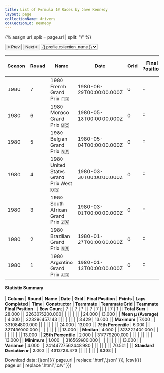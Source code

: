 ```yaml
---
title: List of Formula 1® Races by Dave Kennedy
layout: page
collectionName: drivers
collectionId: kennedy
---
```


{% assign url_split = page.url | split: "/" %}
<div id="collection-navigation">
<button onclick="selector.options[selector.selectedIndex-1].value && (window.location = selector.options[selector.selectedIndex-1].value);">&lt; Prev</button>
<button onclick="selector.options[selector.selectedIndex+1].value && (window.location = selector.options[selector.selectedIndex+1].value);">Next &gt;</button>
<select id="selector" onchange="this.options[this.selectedIndex].value && (window.location = this.options[this.selectedIndex].value);">
  {% for collectionId in site.data[page.collectionName].refs %}
    {% if collectionId == page.collectionId %}
      {% assign selected = "selected" %}
    {% else %}
      {% assign selected = "" %}
    {% endif %}
    {% assign profile = site.data[page.collectionName][collectionId].profile %}
    <option value="/f1/{{ page.collectionName }}/{{ collectionId }}/{{ url_split[4] }}" {{ selected }}>{{ profile.collection_name }}</option>
  {% endfor %}
</select>
</div>

| Season | Round | Name | Date | Grid | Final Position | Points | Laps Completed | Time | Constructor | Teammate | Teammate Grid | Teammate Final Position |
|--|--|--|--|--|--|--|--|--|--|--|--|--|
| 1980 | 7 | 1980 French Grand Prix 🇫🇷 | 1980-06-29T00:00:00.000Z | 0 | F | 0.0 | 0 |   | Shadow 🇬🇧 | [Geoff Lees 🇬🇧](/f1/drivers/lees) | 0 | F |
| 1980 | 6 | 1980 Monaco Grand Prix 🇲🇨 | 1980-05-18T00:00:00.000Z | 0 | F | 0.0 | 0 |   | Shadow 🇬🇧 | [Geoff Lees 🇬🇧](/f1/drivers/lees) | 0 | F |
| 1980 | 5 | 1980 Belgian Grand Prix 🇧🇪 | 1980-05-04T00:00:00.000Z | 0 | F | 0.0 | 0 |   | Shadow 🇬🇧 | [Geoff Lees 🇬🇧](/f1/drivers/lees) | 0 | F |
| 1980 | 4 | 1980 United States Grand Prix West 🇺🇸 | 1980-03-30T00:00:00.000Z | 0 | F | 0.0 | 0 |   | Shadow 🇬🇧 | [Geoff Lees 🇬🇧](/f1/drivers/lees) | 0 | F |
| 1980 | 3 | 1980 South African Grand Prix 🇿🇦 | 1980-03-01T00:00:00.000Z | 0 | F | 0.0 | 0 |   | Shadow 🇬🇧 | [Geoff Lees 🇬🇧](/f1/drivers/lees) | 24 | 13 |
| 1980 | 2 | 1980 Brazilian Grand Prix 🇧🇷 | 1980-01-27T00:00:00.000Z | 0 | F | 0.0 | 0 |   | Shadow 🇬🇧 | [Stefan Johansson 🇸🇪](/f1/drivers/johansson) | 0 | F |
| 1980 | 1 | 1980 Argentine Grand Prix 🇦🇷 | 1980-01-13T00:00:00.000Z | 0 | F | 0.0 | 0 |   | Shadow 🇬🇧 | [Stefan Johansson 🇸🇪](/f1/drivers/johansson) | 0 | F |

#### Statistic Summary

| **Column** | **Round** | **Name** | **Date** | **Grid** | **Final Position** | **Points** | **Laps Completed** | **Time** | **Constructor** | **Teammate** | **Teammate Grid** | **Teammate Final Position** |
| **Row Count** | 7 |  | 7 | 7 |  | 7 | 7 |  |  |  | 7 | 1 |
| **Total Sum** | 28.000 |  | 2263075200.000 |  |  |  |  |  |  |  | 24.000 | 13.000 |
| **Mean μ (Average)** | 4.000 |  | 323296457.143 |  |  |  |  |  |  |  | 3.429 | 13.000 |
| **Maximum** | 7.000 |  | 331084800.000 |  |  |  |  |  |  |  | 24.000 | 13.000 |
| **75th Percentile** | 6.000 |  | 327456000.000 |  |  |  |  |  |  |  |  | 13.000 |
| **Median** | 4.000 |  | 323222400.000 |  |  |  |  |  |  |  |  | 13.000 |
| **25th Percentile** | 2.000 |  | 317779200.000 |  |  |  |  |  |  |  |  | 13.000 |
| **Minimum** | 1.000 |  | 316569600.000 |  |  |  |  |  |  |  |  | 13.000 |
| **Variance** | 4.000 |  | 24144727562448.980 |  |  |  |  |  |  |  | 70.531 |  |
| **Standard Deviation σ** | 2.000 |  | 4913728.479 |  |  |  |  |  |  |  | 8.398 |  |

Download data: [json]({{ page.url | replace:'.html','.json' }}), [csv]({{ page.url | replace:'.html','.csv' }})
